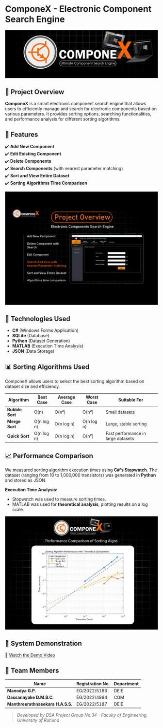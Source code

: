 # ComponeX - Electronic Component Search Engine

![ComponeX Banner](assets/banner.png)

## 📌 Project Overview
**ComponeX** is a smart electronic component search engine that allows users to efficiently manage and search for electronic components based on various parameters. It provides sorting options, searching functionalities, and performance analysis for different sorting algorithms.

## 📂 Features
✔️ **Add New Component**  
✔️ **Edit Existing Component**  
✔️ **Delete Components**  
✔️ **Search Components** (with nearest parameter matching)  
✔️ **Sort and View Entire Dataset**  
✔️ **Sorting Algorithms Time Comparison**

![Features](assets/features.png)

## 🚀 Technologies Used
- **C#** (Windows Forms Application)
- **SQLite** (Database)
- **Python** (Dataset Generation)
- **MATLAB** (Execution Time Analysis)
- **JSON** (Data Storage)

## 📊 Sorting Algorithms Used
ComponeX allows users to select the best sorting algorithm based on dataset size and efficiency.

| Algorithm    | Best Case | Average Case | Worst Case | Suitable For |
|-------------|----------|--------------|------------|--------------|
| **Bubble Sort** | O(n)  | O(n²)  | O(n²)  | Small datasets |
| **Merge Sort**  | O(n log n) | O(n log n) | O(n log n) | Large, stable sorting |
| **Quick Sort**  | O(n log n) | O(n log n) | O(n²) | Fast performance in large datasets |

## 📈 Performance Comparison
We measured sorting algorithm execution times using **C#'s Stopwatch**. The dataset (ranging from 10 to 1,000,000 transistors) was generated in **Python** and stored as JSON.

**Execution Time Analysis:**
- Stopwatch was used to measure sorting times.
- MATLAB was used for **theoretical analysis**, plotting results on a log scale.

![Performance Graph](assets/performance_chart.png)

## 🎥 System Demonstration
🔹 [Watch the Demo Video](https://example.com/demo-video)  

## 👥 Team Members
| Name | Registration No. | Department |
|------|----------------|------------|
| **Manodya G.P.** | EG/2022/5186 | DEIE |
| **Dassanayake D.M.B.C.** | EG/2022/4984 | COM |
| **Manthreerathnasekara H.A.S.S.** | EG/2022/5187 | DEIE |

> _Developed by DSA Project Group No.34 - Faculty of Engineering, University of Ruhuna_


